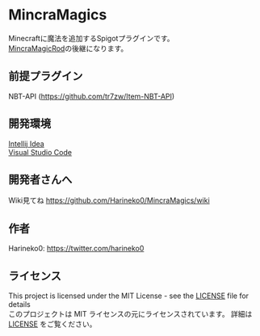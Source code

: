 # MincraMagics

Minecraftに魔法を追加するSpigotプラグインです。  
[MincraMagicRod](https://github.com/celtas/MincraMagicRod)の後継になります。


## 前提プラグイン

NBT-API (https://github.com/tr7zw/Item-NBT-API)


## 開発環境

[Intellij Idea](https://www.jetbrains.com/ja-jp/idea/)  
[Visual Studio Code](https://azure.microsoft.com/ja-jp/products/visual-studio-code/)


## 開発者さんへ
Wiki見てね https://github.com/Harineko0/MincraMagics/wiki



## 作者

Harineko0: https://twitter.com/harineko0


## ライセンス

This project is licensed under the MIT License - see the [LICENSE](/LICENSE) file for details  
このプロジェクトは MIT ライセンスの元にライセンスされています。 詳細は [LICENSE](/LICENSE) をご覧ください。
